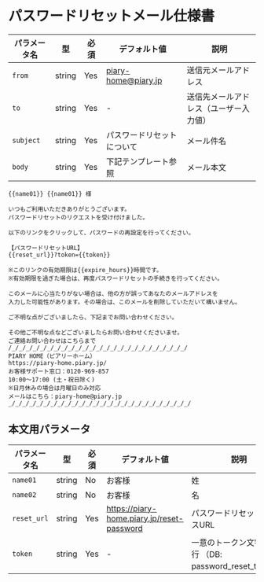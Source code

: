 # パスワードリセットメール仕様書


| パラメータ名 | 型 | 必須 | デフォルト値 | 説明 |
|------------|---|-----|------------|-----|
| `from` | string | Yes | piary-home@piary.jp | 送信元メールアドレス |
| `to` | string | Yes | - | 送信先メールアドレス（ユーザー入力値） |
| `subject` | string | Yes | パスワードリセットについて | メール件名 |
| `body` | string | Yes | 下記テンプレート参照 | メール本文 |


```
{{name01}} {{name01}} 様

いつもご利用いただきありがとうございます。
パスワードリセットのリクエストを受け付けました。

以下のリンクをクリックして、パスワードの再設定を行ってください。

【パスワードリセットURL】
{{reset_url}}?token={{token}}

※このリンクの有効期限は{{expire_hours}}時間です。
※有効期限を過ぎた場合は、再度パスワードリセットの手続きを行ってください。

このメールに心当たりがない場合は、他の方が誤ってあなたのメールアドレスを
入力した可能性があります。その場合は、このメールを削除していただいて構いません。

ご不明な点がございましたら、下記までお問い合わせください。

その他ご不明な点などございましたらお問い合わせくださいませ。
ご連絡お問い合わせはこちらまで
/_/_/_/_/_/_/_/_/_/_/_/_/_/_/_/_/_/_/_/_/_/_/_/_/_/
PIARY HOME（ピアリーホーム）
https://piary-home.piary.jp/
お客様サポート窓口：0120-969-857
10:00～17:00 (土・祝日除く)
※日月休みの場合は月曜日のみ対応
メールはこちら：piary-home@piary.jp
_/_/_/_/_/_/_/_/_/_/_/_/_/_/_/_/_/_/_/_/_/_/_/_/_/_/

```

## 本文用パラメータ

| パラメータ名 | 型 | 必須 | デフォルト値 | 説明 |
|------------|---|-----|------------|-----|
| `name01` | string | No | お客様 | 姓 |
| `name02` | string | No | お客様 | 名 |
| `reset_url` | string | Yes | https://piary-home.piary.jp/reset-password | パスワードリセット用ベースURL |
| `token` | string | Yes | - | 一意のトークン文字列を発行 （DB: password_reset_tokens） |
